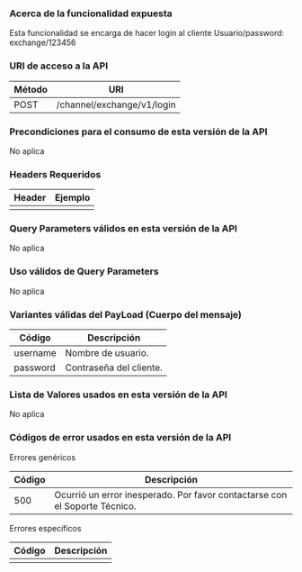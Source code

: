 ### Acerca de la funcionalidad expuesta
Esta funcionalidad se encarga de hacer login al cliente
Usuario/password: exchange/123456

### URI de acceso a la API
| M&eacute;todo | URI |
|--------|-----|
| POST    | /channel/exchange/v1/login |

### Precondiciones para el consumo de esta versi&oacute;n de la API
No aplica

### Headers Requeridos
| Header | Ejemplo |
|--------|---------|
| | |


### Query Parameters v&aacute;lidos en esta versi&oacute;n de la API
No aplica

### Uso v&aacute;lidos de Query Parameters
No aplica

### Variantes v&aacute;lidas del PayLoad (Cuerpo del mensaje)
| C&oacute;digo | Descripci&oacute;n |
|--------|-------------|
| username | Nombre de usuario. |
| password | Contraseña del cliente. |

### Lista de Valores usados en esta versi&oacute;n de la API
No aplica

### C&oacute;digos de error usados en esta versi&oacute;n de la API
Errores gen&eacute;ricos

| C&oacute;digo | Descripci&oacute;n |
|--------|-------------|
| 500 | Ocurri&oacute; un error inesperado. Por favor contactarse con el Soporte T&eacute;cnico. |


Errores espec&iacute;ficos

| C&oacute;digo | Descripci&oacute;n |
|--------|-------------|
|  |  |